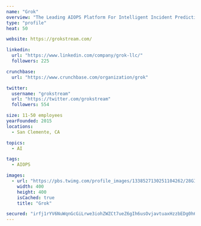 ```yaml
---
name: "Grok"
overview: "The Leading AIOPS Platform For Intelligent Incident Prediction And Self-Healing Operations In IT Service Assurance"
type: "profile"
heat: 50

website: https://grokstream.com/

linkedin:
  url: "https://www.linkedin.com/company/grok-llc/"
  followers: 225

crunchbase:
  url: "https://www.crunchbase.com/organization/grok"

twitter:
  username: "grokstream"
  url: "https://twitter.com/grokstream"
  followers: 554

size: 11-50 employees
yearFounded: 2015
locations:
  - San Clemente, CA

topics:
  - AI

tags:
  - AIOPS

images:
  - url: "https://pbs.twimg.com/profile_images/1338527130251104262/28GIGXM6_400x400.jpg"
    width: 400
    height: 400
    isCached: true
    title: "Grok"

secured: "irfj1rYV6NuWqnGcGiLrwe3iohZWZCt7ueZ6gIh6usOvjavtuaxHzzbEDg0h6tt9AZJlvU658UvgsM2jW7yK7QCBKd3Tmu5+Wl46AABLzLPPXsw+oQu3DjXRE+Od6u6JFTbtiR9oSVf2NGk4fGjqpYWUsuHj9zsFarRdRZbUAeRtPa0wRWs35TQF3MyI4twMOy0HndBvDWEvmW7Tf5OFTLSns/XBDeaW5RiIzLaGQsgodg22VmXFXNvA40wx2EUi5Qrz62dnkQzllqr7dYcCBdbeLfi77pqJt97+M4ys2+8UxFd2P6sWxXW5GoTYC9bHv/I7HeOpgsSMB7RQxh7PJHpVedT+9gyicHfek+h2PXn8GFnzxge5AO8Hob42Q4UjwQy0L1Xir+usf2a+PEdF/A==;Ds11XII+YcZjrv4EZJycDw=="
---
```


